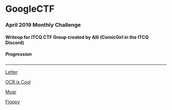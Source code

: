 # GoogleCTF

### April 2019 Monthly Challenge

#### Writeup for ITCQ CTF Group created by Alli (ComicGirl in the ITCQ Discord)

##### Progression
___

[Letter](https://github.com/TheComicGirl/GoogleCTF/blob/master/Letter.md)

[OCR is Cool](https://github.com/TheComicGirl/GoogleCTF/blob/master/OCR%20is%20Cool.md)

[Moar](https://github.com/TheComicGirl/GoogleCTF/blob/master/Moar.md)

[Floppy](https://github.com/TheComicGirl/GoogleCTF/blob/master/Floppy.md)
